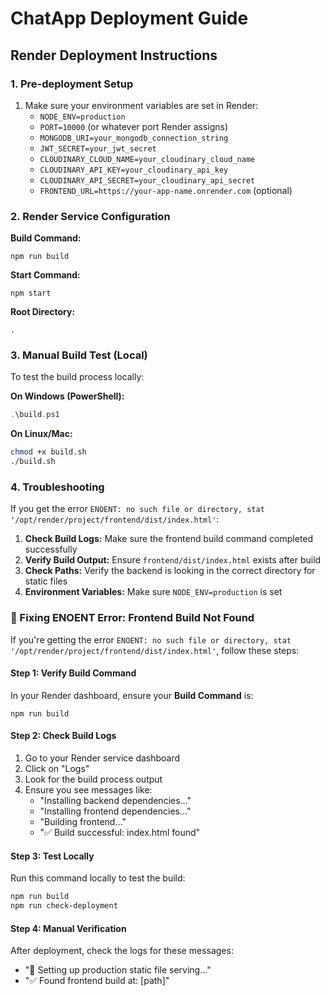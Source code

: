 # ChatApp Deployment Guide

## Render Deployment Instructions

### 1. Pre-deployment Setup

1. Make sure your environment variables are set in Render:
   - `NODE_ENV=production`
   - `PORT=10000` (or whatever port Render assigns)
   - `MONGODB_URI=your_mongodb_connection_string`
   - `JWT_SECRET=your_jwt_secret`
   - `CLOUDINARY_CLOUD_NAME=your_cloudinary_cloud_name`
   - `CLOUDINARY_API_KEY=your_cloudinary_api_key`
   - `CLOUDINARY_API_SECRET=your_cloudinary_api_secret`
   - `FRONTEND_URL=https://your-app-name.onrender.com` (optional)

### 2. Render Service Configuration

**Build Command:**
```
npm run build
```

**Start Command:**
```
npm start
```

**Root Directory:**
```
.
```

### 3. Manual Build Test (Local)

To test the build process locally:

**On Windows (PowerShell):**
```powershell
.\build.ps1
```

**On Linux/Mac:**
```bash
chmod +x build.sh
./build.sh
```

### 4. Troubleshooting

If you get the error `ENOENT: no such file or directory, stat '/opt/render/project/frontend/dist/index.html'`:

1. **Check Build Logs:** Make sure the frontend build command completed successfully
2. **Verify Build Output:** Ensure `frontend/dist/index.html` exists after build
3. **Check Paths:** Verify the backend is looking in the correct directory for static files
4. **Environment Variables:** Make sure `NODE_ENV=production` is set

### 🚨 Fixing ENOENT Error: Frontend Build Not Found

If you're getting the error `ENOENT: no such file or directory, stat '/opt/render/project/frontend/dist/index.html'`, follow these steps:

#### Step 1: Verify Build Command
In your Render dashboard, ensure your **Build Command** is:
```
npm run build
```

#### Step 2: Check Build Logs
1. Go to your Render service dashboard
2. Click on "Logs" 
3. Look for the build process output
4. Ensure you see messages like:
   - "Installing backend dependencies..."
   - "Installing frontend dependencies..."  
   - "Building frontend..."
   - "✅ Build successful: index.html found"

#### Step 3: Test Locally
Run this command locally to test the build:
```bash
npm run build
npm run check-deployment
```

#### Step 4: Manual Verification
After deployment, check the logs for these messages:
- "🚀 Setting up production static file serving..."
- "✅ Found frontend build at: [path]"
